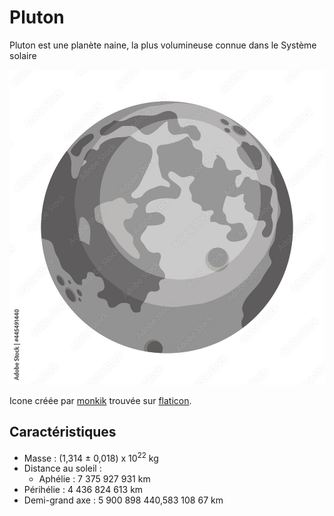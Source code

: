 # Pluton

Pluton est une planète naine, la plus volumineuse connue dans le Système solaire

![Icone de pluton](pluton.jpg)

Icone créée par [monkik](https://www.flaticon.com/authors/monkik) trouvée sur [flaticon](https://www.flaticon.com/).

## Caractéristiques

- Masse : (1,314 ± 0,018) x 10<sup>22</sup> kg
- Distance au soleil :
  - Aphélie : 7 375 927 931 km
- Périhélie : 4 436 824 613  km
- Demi-grand axe : 5 900 898 440,583 108 67 km
